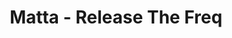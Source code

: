 ---
layout: post
title: Matta - Release The Freq
type: blog
img: 
vimeo: 20800127
youtube: 
comments: true
---